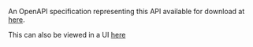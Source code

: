 An OpenAPI specification representing this API available for download at [here](/openapi.yaml).

This can also be viewed in a UI [here](https://fhir-ig.digital.health.nz/openapi/index.html?urls.primaryName=Shared+Care+API)
